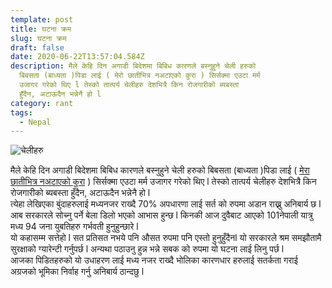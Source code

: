 ```yaml
---
template: post
title: घटना क्रम
slug: घटना क्रम
draft: false
date: 2020-06-22T13:57:04.584Z
description: मैले केहि दिन अगाडी बिदेशमा बिबिध कारणले बस्नुहुने चेली हरुको
  बिबसता (बाध्यता )पिडा लाई ( मेरो छातीभित्र नअटाएको कुरा ) सिर्सक्मा एउटा मर्म
  उजागर गरेको थिए l तेस्को तात्पर्य चेलीहरु देशभित्रै किन रोजगारीको ब्यबस्ता
  हुँदैन, अटाऊदैन भन्नेनै हो l
category: rant
tags:
  - Nepal
---
```

![चेलीहरु](/media/unnamed.jpg)

मैले केहि दिन अगाडी बिदेशमा बिबिध कारणले बस्नुहुने चेली हरुको बिबसता (बाध्यता )पिडा लाई ( [मेरा छातीभित्र नअटाएको कुरा](https://phatye.com.np/posts/%E0%A4%AE%E0%A5%87%E0%A4%B0%E0%A4%BE%20%E0%A4%9B%E0%A4%BE%E0%A4%A4%E0%A5%80%E0%A4%AD%E0%A4%BF%E0%A4%A4%E0%A5%8D%E0%A4%B0%20%E0%A4%A8%E0%A4%85%E0%A4%9F%E0%A4%BE%E0%A4%8F%E0%A4%95%E0%A5%8B%20%E0%A4%95%E0%A5%81%E0%A4%B0%E0%A4%BE)[](https://phatye.com.np/posts/%E0%A4%AE%E0%A5%87%E0%A4%B0%E0%A4%BE%20%E0%A4%9B%E0%A4%BE%E0%A4%A4%E0%A5%80%E0%A4%AD%E0%A4%BF%E0%A4%A4%E0%A5%8D%E0%A4%B0%20%E0%A4%A8%E0%A4%85%E0%A4%9F%E0%A4%BE%E0%A4%8F%E0%A4%95%E0%A5%8B%20%E0%A4%95%E0%A5%81%E0%A4%B0%E0%A4%BE) ) सिर्सक्मा एउटा मर्म उजागर गरेको थिए l तेस्को तात्पर्य चेलीहरु देशभित्रै किन रोजगारीको ब्यबस्ता हुँदैन, अटाऊदैन भन्नेनै हो l\
त्येहा लेखिएका बुंदाहरुलाई मध्यनजर राख्दै 70% अपधारणा लाई सर्त को रुपमा अडान राख्नु अनिबार्य छ l आब सरकारले सोच्नु पर्ने बेला डिलो भएको आभास हुन्छ l किनकी आज दुवैबाट आएको 101नेपाली यात्रु मध्य 94 जना युबतिहरु गर्भवती हुनुहुन्छारे l\
यो कहासम्म सत्तेहो l सत प्रतिसत नभये पनि औसत रुपमा पनि एस्तो हुनुहुँदैनl यो सरकारले श्रम समझौतामै सुरक्षाको ग्यारेन्टी गर्नुपर्छ l अन्यथा पठाउनु हुन्न भन्ने सबक को रुपमा यो घटना लाई लिनु पर्छ l\
आजका पिडितहरुको यो उधाहरण लाई मध्य नजर राख्दै भोलिका कारणधार हरुलाई सतर्कता गराई अग्रजको भूमिका निर्वाह गर्नु अनिबार्य ठान्दछु l